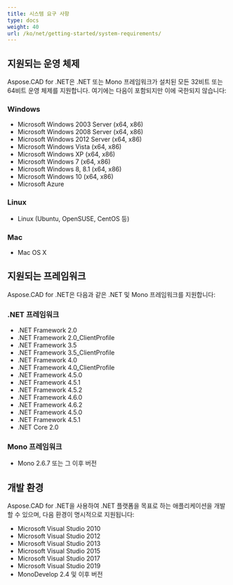 ```yaml
---
title: 시스템 요구 사항
type: docs
weight: 40
url: /ko/net/getting-started/system-requirements/
---
```


## **지원되는 운영 체제**

Aspose.CAD for .NET은 .NET 또는 Mono 프레임워크가 설치된 모든 32비트 또는 64비트 운영 체제를 지원합니다. 여기에는 다음이 포함되지만 이에 국한되지 않습니다:

### **Windows**

- Microsoft Windows 2003 Server (x64, x86)
- Microsoft Windows 2008 Server (x64, x86)
- Microsoft Windows 2012 Server (x64, x86)
- Microsoft Windows Vista (x64, x86)
- Microsoft Windows XP (x64, x86)
- Microsoft Windows 7 (x64, x86)
- Microsoft Windows 8, 8.1 (x64, x86)
- Microsoft Windows 10 (x64, x86)
- Microsoft Azure

### **Linux**

- Linux (Ubuntu, OpenSUSE, CentOS 등)

### **Mac**

- Mac OS X

## **지원되는 프레임워크**

Aspose.CAD for .NET은 다음과 같은 .NET 및 Mono 프레임워크를 지원합니다:

### **.NET 프레임워크**

- .NET Framework 2.0
- .NET Framework 2.0_ClientProfile
- .NET Framework 3.5
- .NET Framework 3.5_ClientProfile
- .NET Framework 4.0
- .NET Framework 4.0_ClientProfile
- .NET Framework 4.5.0
- .NET Framework 4.5.1
- .NET Framework 4.5.2
- .NET Framework 4.6.0
- .NET Framework 4.6.2
- .NET Framework 4.5.0
- .NET Framework 4.5.1
- .NET Core 2.0

### **Mono 프레임워크**

- Mono 2.6.7 또는 그 이후 버전

## **개발 환경**

Aspose.CAD for .NET을 사용하여 .NET 플랫폼을 목표로 하는 애플리케이션을 개발할 수 있으며, 다음 환경이 명시적으로 지원됩니다:

- Microsoft Visual Studio 2010
- Microsoft Visual Studio 2012
- Microsoft Visual Studio 2013
- Microsoft Visual Studio 2015
- Microsoft Visual Studio 2017
- Microsoft Visual Studio 2019
- MonoDevelop 2.4 및 이후 버전
